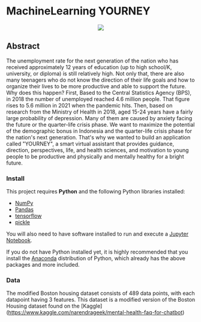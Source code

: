 # MachineLearning YOURNEY

<p align="center"><img src="> ![logo](https://user-images.githubusercontent.com/99655474/173210787-bb3b5a4a-0222-40d9-97fd-b0ac2cf31484.png)"></p>

## Abstract

The unemployment rate for the next generation of the nation who has received approximately 12 years of education (up to high school/K, university, or diploma) is still relatively high. Not only that, there are also many teenagers who do not know the direction of their life goals and how to organize their lives to be more productive and able to support the future. Why does this happen?
	First, Based to the Central Statistics Agency (BPS), in 2018 the number of unemployed reached 4.6 million people. That figure rises to 5.6 million in 2021 when the pandemic hits. Then, based on research from the Ministry of Health in 2018, aged 15-24 years have a fairly large probability of depression. Many of them are caused by anxiety facing the future or the quarter-life crisis phase.
	We want to maximize the potential of the demographic bonus in Indonesia and the quarter-life crisis phase for the nation's next generation. That's why we wanted to build an application called "YOURNEY", a smart virtual assistant that provides guidance, direction, perspectives, life, and health sciences, and motivation to young people to be productive and physically and mentally healthy for a bright future.


### Install

This project requires **Python** and the following Python libraries installed:

- [NumPy](http://www.numpy.org/)
- [Pandas](http://pandas.pydata.org/)
- [tensorflow](https://www.tensorflow.org/)
- [pickle](Lib/pickle.py)

You will also need to have software installed to run and execute a [Jupyter Notebook](http://jupyter.org/install.html).

If you do not have Python installed yet, it is highly recommended that you install the [Anaconda](https://www.anaconda.com/download/) distribution of Python, which already has the above packages and more included. 





































### Data

The modified Boston housing dataset consists of 489 data points, with each datapoint having 3 features. This dataset is a modified version of the Boston Housing dataset found on the [Kaggle] (https://www.kaggle.com/narendrageek/mental-health-faq-for-chatbot)

